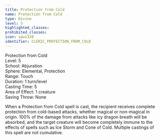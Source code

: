 ```yaml
---
title: Protection from Cold
name: Protection from Cold
type: Divine
level: 5
highlighted_classes: 
prohibited_classes: 
icon: spwi320
identifier: CLERIC_PROTECTION_FROM_COLD
---
```

Protection from Cold  
Level: 5  
School: Abjuration  
Sphere: Elemental, Protection  
Range: Touch  
Duration: 1 turn/level  
Casting Time: 5  
Area of Effect: 1 creature  
Saving Throw: None  
  
When a Protection from Cold spell is cast, the recipient receives complete protection from cold-based attacks, whether magical or non-magical in origin. 100% of the damage from attacks like icy dragon breath will be absorbed, and the target creature will become completely immune to the effects of spells such as Ice Storm and Cone of Cold. Multiple castings of this spell are not cumulative.  
